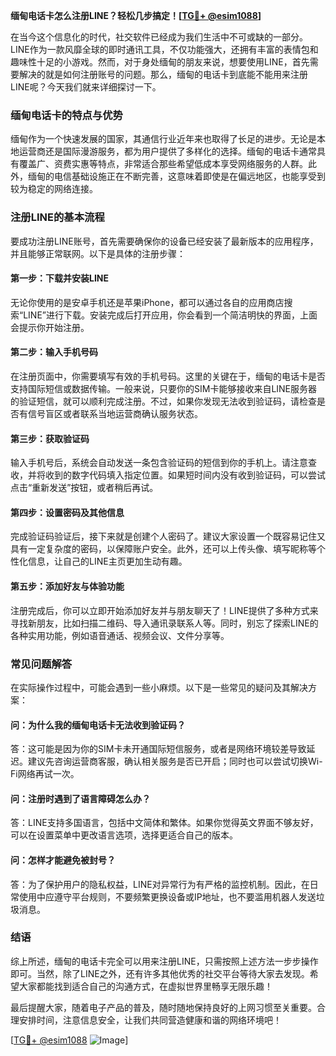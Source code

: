 **缅甸电话卡怎么注册LINE？轻松几步搞定！[[TG💪+ @esim1088](https://t.me/s/esim1088)]**

在当今这个信息化的时代，社交软件已经成为我们生活中不可或缺的一部分。LINE作为一款风靡全球的即时通讯工具，不仅功能强大，还拥有丰富的表情包和趣味性十足的小游戏。然而，对于身处缅甸的朋友来说，想要使用LINE，首先需要解决的就是如何注册账号的问题。那么，缅甸的电话卡到底能不能用来注册LINE呢？今天我们就来详细探讨一下。

### **缅甸电话卡的特点与优势**

缅甸作为一个快速发展的国家，其通信行业近年来也取得了长足的进步。无论是本地运营商还是国际漫游服务，都为用户提供了多样化的选择。缅甸的电话卡通常具有覆盖广、资费实惠等特点，非常适合那些希望低成本享受网络服务的人群。此外，缅甸的电信基础设施正在不断完善，这意味着即使是在偏远地区，也能享受到较为稳定的网络连接。

### **注册LINE的基本流程**

要成功注册LINE账号，首先需要确保你的设备已经安装了最新版本的应用程序，并且能够正常联网。以下是具体的注册步骤：

#### **第一步：下载并安装LINE**
无论你使用的是安卓手机还是苹果iPhone，都可以通过各自的应用商店搜索“LINE”进行下载。安装完成后打开应用，你会看到一个简洁明快的界面，上面会提示你开始注册。

#### **第二步：输入手机号码**
在注册页面中，你需要填写有效的手机号码。这里的关键在于，缅甸的电话卡是否支持国际短信或数据传输。一般来说，只要你的SIM卡能够接收来自LINE服务器的验证短信，就可以顺利完成注册。不过，如果你发现无法收到验证码，请检查是否有信号盲区或者联系当地运营商确认服务状态。

#### **第三步：获取验证码**
输入手机号后，系统会自动发送一条包含验证码的短信到你的手机上。请注意查收，并将收到的数字代码填入指定位置。如果短时间内没有收到验证码，可以尝试点击“重新发送”按钮，或者稍后再试。

#### **第四步：设置密码及其他信息**
完成验证码验证后，接下来就是创建个人密码了。建议大家设置一个既容易记住又具有一定复杂度的密码，以保障账户安全。此外，还可以上传头像、填写昵称等个性化信息，让自己的LINE主页更加生动有趣。

#### **第五步：添加好友与体验功能**
注册完成后，你可以立即开始添加好友并与朋友聊天了！LINE提供了多种方式来寻找新朋友，比如扫描二维码、导入通讯录联系人等。同时，别忘了探索LINE的各种实用功能，例如语音通话、视频会议、文件分享等。

### **常见问题解答**

在实际操作过程中，可能会遇到一些小麻烦。以下是一些常见的疑问及其解决方案：

#### **问：为什么我的缅甸电话卡无法收到验证码？**
答：这可能是因为你的SIM卡未开通国际短信服务，或者是网络环境较差导致延迟。建议先咨询运营商客服，确认相关服务是否已开启；同时也可以尝试切换Wi-Fi网络再试一次。

#### **问：注册时遇到了语言障碍怎么办？**
答：LINE支持多国语言，包括中文简体和繁体。如果你觉得英文界面不够友好，可以在设置菜单中更改语言选项，选择更适合自己的版本。

#### **问：怎样才能避免被封号？**
答：为了保护用户的隐私权益，LINE对异常行为有严格的监控机制。因此，在日常使用中应遵守平台规则，不要频繁更换设备或IP地址，也不要滥用机器人发送垃圾消息。

### **结语**

综上所述，缅甸的电话卡完全可以用来注册LINE，只需按照上述方法一步步操作即可。当然，除了LINE之外，还有许多其他优秀的社交平台等待大家去发现。希望大家都能找到适合自己的沟通方式，在虚拟世界里畅享无限乐趣！

最后提醒大家，随着电子产品的普及，随时随地保持良好的上网习惯至关重要。合理安排时间，注意信息安全，让我们共同营造健康和谐的网络环境吧！

[[TG💪+ @esim1088](https://t.me/s/esim1088) ![Image](https://i.postimg.cc/4NQfJmqS/Snipaste-2025-05-13-00-14-12.png)]